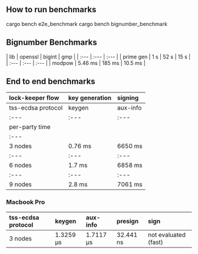 ## How to run benchmarks

cargo bench e2e_benchmark
cargo bench bignumber_benchmark

## Bignumber Benchmarks

| lib | openssl    | bigint    | gmp    | 
| :---   | :--- | :--- |
| prime gen | 1 s   | 52 s   | 15 s   |
| :---   | :--- | :--- |
| modpow | 5.46 ms    | 185 ms    | 10.5 ms    |

## End to end benchmarks

| lock-keeper flow | key generation    | signing    | 
| :---   | :--- | :--- |
| tss-ecdsa protocol | keygen   | aux-info   | presign   | sign   |
| :---   | :--- | :--- | :--- | :--- |
| per-party time |
| :---   | 
| 3 nodes    | 0.76 ms    | 6650 ms    | 289 ms    | not evaluated (fast)    |
| :---   | :--- | :--- | :--- | :--- |
| 6 nodes    | 1.7 ms    | 6858 ms    | 700 ms    | not evaluated (fast)    |
| :---   | :--- | :--- | :--- | :--- |
| 9 nodes    | 2.8 ms    | 7061 ms    | 1145 ms    | not evaluated (fast)    |

### Macbook Pro

| tss-ecdsa protocol | keygen   | aux-info   | presign   | sign   |
| :---   | :--- | :--- | :--- | :--- |
| 3 nodes    | 1.3259 µs    | 1.7117 µs    | 32.441 ns    | not evaluated (fast)    |